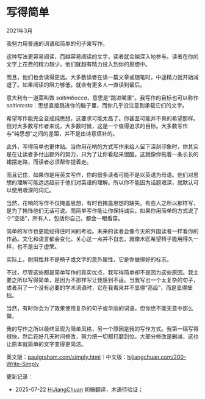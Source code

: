 


# 写得简单

2021年3月

我努力用普通的词语和简单的句子来写作。

这种写法更容易阅读，而越容易阅读的文字，读者就会越深入地参与。读者在你的文字上花费的精力越少，他们就越有精力投入到你的思想中。

而且，他们也会读得更远。大多数读者在读一篇文章或随笔时，中途精力就开始减退了。如果阅读的阻力够低，就会有更多人一直读到最后。

意大利有一道菜叫做 *saltimbocca*，意思是“跳进嘴里”。我写作的目标也可以称作 *saltintesta*：思想直接跳进你的脑子里，而你几乎没注意到承载它们的文字。

希望写作能完全变成纯思想，这要求可能太高了。你甚至可能并不真的希望那样。但对大多数写作者来说，大多数时候，这是一个值得追求的目标。大多数写作与“纯思想”之间的差距，并不是由诗意填补的。

此外，写得简单也更体贴。当你用花哨的方式写作来给人留下深刻印象时，你其实是在让读者多付出额外的努力，只为了让你看起来很酷。这就像你拖着一条长长的裙摆走路，而读者必须帮你提着走。

而且记住，如果你是用英文写作，你的很多读者可能不是以英语为母语。他们对思想的理解可能远远超前于他们对英语的理解。所以你不能因为话题艰深，就默认可以使用艰深的词汇。

当然，花哨的写作不仅掩盖思想，有时也掩盖思想的缺失。有些人之所以那样写，是为了掩饰他们无话可说。而简单写作能让你保持诚实。如果你用简单的方式说了个“空话”，所有人，包括你自己，都会一眼看穿。

简单的写作也更能经得住时间的考验。未来的读者会像今天的外国读者一样看你的作品。文化和语言都会变化。关心这一点并不自恋，就像木匠希望椅子能用得久一样，也不是出于虚荣。

实际上，耐用性并不是椅子或文字的意外属性，它是你做得好的标志。

不过，尽管这些都是简单写作的真实优点，我写得简单却不是因为这些原因。我主要之所以写得简单，是因为不那样写让我感到不适。当我写出一个太复杂的句子，或者用了一个没有必要的学术词语时，它在我看来并不显得“高级”，而是显得笨拙。

当然，有时你会为了效果使用复杂的句子或华丽的词语。但你绝不能无意中那么做。

我的写作之所以最终呈现为简单风格，另一个原因是我的写作方式。我第一稿写得很快，然后花好几天时间修改，努力把一切都打磨到位。大部分修改是删减，这也让原本就简单的文字变得更简洁。

英文版：[paulgraham.com/simply.html](https://paulgraham.com/simply.html)｜中文版：[hijiangchuan.com/200-Write-Simply](https://hijiangchuan.com/200-Write-Simply)



更新记录：
- 2025-07-22 [HiJiangChuan](https://hijiangchuan.com) 初稿翻译，术语待验证；

